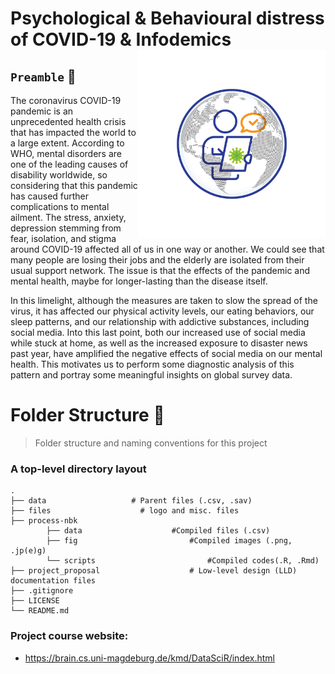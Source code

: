 # Psychological & Behavioural distress of COVID-19 & Infodemics <img src="https://github.com/ranjiGT/Data-Science-with-R-2021/blob/main/files/logo.svg" align="right" alt="" width="300" />



## `Preamble` :scroll:

The coronavirus COVID-19 pandemic is an unprecedented health crisis that has impacted the world to a large extent. According to WHO, mental disorders are one of the leading causes of disability worldwide, so considering that this pandemic has caused further complications to mental ailment. The stress, anxiety, depression stemming from fear, isolation, and stigma around COVID-19 affected all of us in one way or another. We could see that many people are losing their jobs and the elderly are isolated from their usual support network. The issue is that the effects of the pandemic and mental health, maybe for longer-lasting than the disease itself.    

In this limelight, although the measures are taken to slow the spread of the virus, it has affected our physical activity levels, our eating behaviors, our sleep patterns, and our relationship with addictive substances, including social media. Into this last point, both our increased use of social media while stuck at home, as well as the increased exposure to disaster news past year, have amplified the negative effects of social media on our mental health. This motivates us to perform some diagnostic analysis of this pattern and portray some meaningful insights on global survey data.

Folder Structure :open_file_folder:
============================

> Folder structure and naming conventions for this project

### A top-level directory layout

    .
    ├── data                   # Parent files (.csv, .sav)
    ├── files                    # logo and misc. files
    ├── process-nbk
            ├── data                    #Compiled files (.csv)
            ├── fig                         #Compiled images (.png, .jp(e)g)
            └── scripts                         #Compiled codes(.R, .Rmd)
    ├── project_proposal                    # Low-level design (LLD) documentation files                  
    ├── .gitignore
    ├── LICENSE
    └── README.md



### Project course website:
- https://brain.cs.uni-magdeburg.de/kmd/DataSciR/index.html
